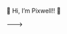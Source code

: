 👋 Hi, I’m Pixwell!! 👋

--->

<!---
Pixwell-lab/Pixwell-lab is a ✨ special ✨ repository because its `README.md` (this file) appears on your GitHub profile.
You can click the Preview link to take a look at your changes.
--->
